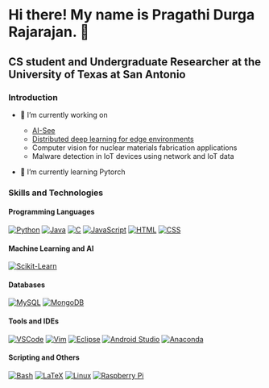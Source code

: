 # Hi there! My name is Pragathi Durga Rajarajan. 👋
## CS student and Undergraduate Researcher at the University of Texas at San Antonio

### Introduction

- 🔭 I’m currently working on 
    - [AI-See](https://github.com/pdr24/AI-See)
    - [Distributed deep learning for edge environments](https://github.com/Foley-ops/distributed-dnn-inference-pi)
    - Computer vision for nuclear materials fabrication applications
    - Malware detection in IoT devices using network and IoT data

      
- 🌱 I’m currently learning Pytorch 

### Skills and Technologies

#### Programming Languages
[![Python](https://skillicons.dev/icons?i=py)](https://skillicons.dev) 
[![Java](https://skillicons.dev/icons?i=java)](https://skillicons.dev) 
[![C](https://skillicons.dev/icons?i=c)](https://skillicons.dev) 
[![JavaScript](https://skillicons.dev/icons?i=js)](https://skillicons.dev) 
[![HTML](https://skillicons.dev/icons?i=html)](https://skillicons.dev) 
[![CSS](https://skillicons.dev/icons?i=css)](https://skillicons.dev)

#### Machine Learning and AI
[![Scikit-Learn](https://skillicons.dev/icons?i=sklearn)](https://skillicons.dev)

#### Databases
[![MySQL](https://skillicons.dev/icons?i=mysql)](https://skillicons.dev)
[![MongoDB](https://skillicons.dev/icons?i=mongodb)](https://skillicons.dev)

#### Tools and IDEs
[![VSCode](https://skillicons.dev/icons?i=vscode)](https://skillicons.dev)
[![Vim](https://skillicons.dev/icons?i=vim)](https://skillicons.dev)
[![Eclipse](https://skillicons.dev/icons?i=eclipse)](https://skillicons.dev)
[![Android Studio](https://skillicons.dev/icons?i=androidstudio)](https://skillicons.dev)
[![Anaconda](https://skillicons.dev/icons?i=anaconda)](https://skillicons.dev)


#### Scripting and Others
[![Bash](https://skillicons.dev/icons?i=bash)](https://skillicons.dev)
[![LaTeX](https://skillicons.dev/icons?i=latex)](https://skillicons.dev)
[![Linux](https://skillicons.dev/icons?i=linux)](https://skillicons.dev)
[![Raspberry Pi](https://skillicons.dev/icons?i=raspberrypi)](https://skillicons.dev)


<!--
**pdr24/pdr24** is a ✨ _special_ ✨ repository because its `README.md` (this file) appears on your GitHub profile.

Here are some ideas to get you started:

- 🔭 I’m currently working on ...
- 🌱 I’m currently learning ...
- 👯 I’m looking to collaborate on ...
- 🤔 I’m looking for help with ...
- 💬 Ask me about ...
- 📫 How to reach me: ...
- 😄 Pronouns: ...
- ⚡ Fun fact: ...
-->

